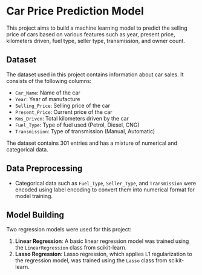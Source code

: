 # Car Price Prediction Model

This project aims to build a machine learning model to predict the selling price of cars based on various features such as year, present price, kilometers driven, fuel type, seller type, transmission, and owner count.

## Dataset

The dataset used in this project contains information about car sales. It consists of the following columns:

- `Car_Name`: Name of the car
- `Year`: Year of manufacture
- `Selling_Price`: Selling price of the car
- `Present_Price`: Current price of the car
- `Kms_Driven`: Total kilometers driven by the car
- `Fuel_Type`: Type of fuel used (Petrol, Diesel, CNG)
- `Transmission`: Type of transmission (Manual, Automatic)

The dataset contains 301 entries and has a mixture of numerical and categorical data.

## Data Preprocessing

- Categorical data such as `Fuel_Type`, `Seller_Type`, and `Transmission` were encoded using label encoding to convert them into numerical format for model training.

## Model Building

Two regression models were used for this project:

1. **Linear Regression**: A basic linear regression model was trained using the `LinearRegression` class from scikit-learn.
2. **Lasso Regression**: Lasso regression, which applies L1 regularization to the regression model, was trained using the `Lasso` class from scikit-learn.
